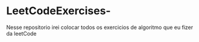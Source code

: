 # LeetCodeExercises-

Nesse repositorio irei colocar todos os exercicios de algoritmo que eu fizer da leetCode
